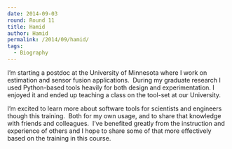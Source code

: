 ```yaml
---
date: 2014-09-03
round: Round 11
title: Hamid
author: Hamid
permalink: /2014/09/hamid/
tags:
  - Biography
---
```

I&#8217;m starting a postdoc at the University of Minnesota where I work on estimation and sensor fusion applications.  During my graduate research I used Python-based tools heavily for both design and experimentation. I enjoyed it and ended up teaching a class on the tool-set at our University.

I&#8217;m excited to learn more about software tools for scientists and engineers though this training.  Both for my own usage, and to share that knowledge with friends and colleagues.  I&#8217;ve benefited greatly from the instruction and experience of others and I hope to share some of that more effectively based on the training in this course.
